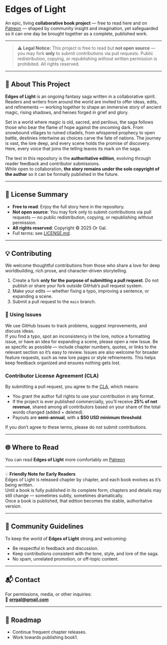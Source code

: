 # Edges of Light

An epic, living **collaborative book project** — free to read here and on [Patreon](https://patreon.com/edgesoflight) — shaped by community insight and imagination, yet safeguarded so it can one day be brought together as a complete, published work.

---

> **⚠ Legal Notice:** This project is free to read but **not open source** — you may fork **only** to submit contributions via pull requests. Public redistribution, copying, or republishing without written permission is prohibited. All rights reserved.

---

## 📖 About This Project

**Edges of Light** is an ongoing fantasy saga written in a collaborative spirit.  
Readers and writers from around the world are invited to offer ideas, edits, and refinements — working together to shape an immersive story of ancient magic, rising shadows, and heroes forged in grief and glory.

Set in a world where magic is old, sacred, and perilous, the saga follows those who bear the flame of hope against the oncoming dark. From snowbound villages to ruined citadels, from whispered prophecy to open battle, destinies intertwine as choices carve the fate of nations. The journey is vast, the lore deep, and every scene holds the promise of discovery. Here, every voice that joins the telling leaves its mark on the saga.

The text in this repository is the **authoritative edition**, evolving through reader feedback and contributor submissions.  
While open to collaboration, **the story remains under the sole copyright of the author** so it can be formally published in the future.

---

## 📜 License Summary

- **Free to read**: Enjoy the full story here in the repository.  
- **Not open source**: You may fork only to submit contributions via pull requests — no public redistribution, copying, or republishing without permission.  
- **All rights reserved**: Copyright © 2025 Or Gal.  
- Full terms: see [LICENSE.md](LICENSE.md).

---

## 💡 Contributing

We welcome thoughtful contributions from those who share a love for deep worldbuilding, rich prose, and character-driven storytelling.

1. Create a fork **only for the purpose of submitting a pull request**. Do not publish or share your fork outside GitHub’s pull request system.  
2. Make your edits — whether fixing a typo, improving a sentence, or expanding a scene.  
3. Submit a pull request to the `main` branch.

### 📝 Using Issues

We use GitHub Issues to track problems, suggest improvements, and discuss ideas.  
If you find a typo, spot an inconsistency in the lore, notice a formatting issue, or have an idea for expanding a scene, please open a new Issue. Be as specific as possible — include chapter numbers, quotes, or links to the relevant section so it’s easy to review. Issues are also welcome for broader feature requests, such as new lore pages or style refinements. This helps keep feedback organized and ensures nothing gets lost.

### Contributor License Agreement (CLA)

By submitting a pull request, you agree to the [CLA](CLA.md), which means:

- You grant the author full rights to use your contribution in any format.  
- If the project is ever published commercially, you’ll receive **25% of net revenue**, shared among all contributors based on your share of the total words changed (added + deleted).  
- Payouts are **semi-annual**, with a **$50 USD minimum threshold**.  

If you don’t agree to these terms, please do not submit contributions.

---

## 🌐 Where to Read

You can read **Edges of Light** more comfortably on [Patreon](https://patreon.com/edgesoflight)

---

💡 **Friendly Note for Early Readers**  
Edges of Light is released chapter by chapter, and each book evolves as it’s being written.  
Until a book is fully published in its complete form, chapters and details may still change — sometimes subtly, sometimes dramatically.  
Once a book is published, that edition becomes the stable, authoritative version.

---

## 🤝 Community Guidelines

To keep the world of **Edges of Light** strong and welcoming:  
- Be respectful in feedback and discussion.  
- Keep contributions consistent with the tone, style, and lore of the saga.  
- No spam, unrelated promotion, or off-topic content.  

---

## 📬 Contact

For permissions, media, or other inquiries:  
📧 **orrgal@gmail.com**

---

## 📅 Roadmap

- Continue frequent chapter releases.  
- Work towards publishing book1.
